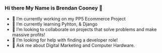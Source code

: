 ### Hi there My Name is Brendan Cooney 👋

- 🔭 I’m currently working on my PP5 Ecommerce Project 
- 🌱 I’m currently learning Pyhton, & Django
- 👯 I’m looking to collaborate on projects that solve problems and make massive profits!
- 🤔 I’m looking for help with finding a developer role!
- 💬 Ask me about Digital Marketing and Computer Hardware. 

<!--
**BrendanCooney/BrendanCooney** is a ✨ _special_ ✨ repository because its `README.md` (this file) appears on your GitHub profile.

Here are some ideas to get you started:

- 🔭 I’m currently working on ...
- 🌱 I’m currently learning ...
- 👯 I’m looking to collaborate on ...
- 🤔 I’m looking for help with ...
- 💬 Ask me about ...
- 📫 How to reach me: ...
- 😄 Pronouns: ...
- ⚡ Fun fact: ...
-->
